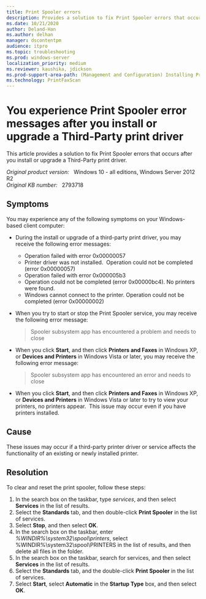 ```yaml
---
title: Print Spooler errors
description: Provides a solution to fix Print Spooler errors that occurs after you install or upgrade a Third-Party print driver.
ms.date: 10/21/2020
author: Deland-Han
ms.author: delhan
manager: dscontentpm
audience: itpro
ms.topic: troubleshooting
ms.prod: windows-server
localization_priority: medium
ms.reviewer: kaushika, jdickson
ms.prod-support-area-path: (Management and Configuration) Installing Print drivers
ms.technology: PrintFaxScan
---
```

# You experience Print Spooler error messages after you install or upgrade a Third-Party print driver

This article provides a solution to fix Print Spooler errors that occurs after you install or upgrade a Third-Party print driver.

_Original product version:_ &nbsp; Windows 10 - all editions, Windows Server 2012 R2  
_Original KB number:_ &nbsp; 2793718

## Symptoms

You may experience any of the following symptoms on your Windows-based client computer:

- During the install or upgrade of a third-party print driver, you may receive the following error messages:

  - Operation failed with error 0x00000057
  - Printer driver was not installed.  Operation could not be completed (error 0x00000057)
  - Operation failed with error 0x000005b3
  - Operation could not be completed (error 0x00000bc4). No printers were found.
  - Windows cannot connect to the printer. Operation could not be completed (error 0x00000002)

- When you try to start or stop the Print Spooler service, you may receive the following error message:

    > Spooler subsystem app has encountered a problem and needs to close

- When you click **Start**, and then click **Printers and Faxes** in Windows XP, or **Devices and Printers** in Windows Vista or later, you may receive the following error message:

    > Spooler subsystem app has encountered an error and needs to close

- When you click **Start**, and then click **Printers and Faxes** in Windows XP, or **Devices and Printers** in Windows Vista or later to try to view your printers, no printers appear.  This issue may occur even if you have printers installed.

## Cause

These issues may occur if a third-party printer driver or service affects the functionality of an existing or newly installed printer.

## Resolution

To clear and reset the print spooler, follow these steps:

1. In the search box on the taskbar, type *services*, and then select **Services** in the list of results.
2. Select the **Standards** tab, and then double-click **Print Spooler** in the list of services.
3. Select **Stop**, and then select **OK**.
4. In the search box on the taskbar, enter *%WINDIR%\system32\spool\printers*, select %WINDIR%\system32\spool\PRINTERS in the list of results, and then delete all files in the folder.
5. In the search box on the taskbar, search for services, and then select **Services** in the list of results.
6. Select the **Standards** tab, and the double-click **Print Spooler** in the list of services.
7. Select **Start**, select **Automatic** in the **Startup Type** box, and then select **OK**.
